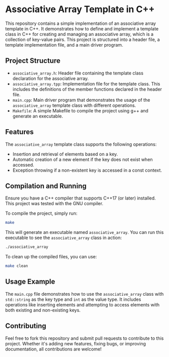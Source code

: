 # Associative Array Template in C++

This repository contains a simple implementation of an associative array template in C++. It demonstrates how to define and implement a template class in C++ for creating and managing an associative array, which is a collection of key-value pairs. This project is structured into a header file, a template implementation file, and a main driver program.

## Project Structure

- `associative_array.h`: Header file containing the template class declaration for the associative array.
- `associative_array.tpp`: Implementation file for the template class. This includes the definitions of the member functions declared in the header file.
- `main.cpp`: Main driver program that demonstrates the usage of the `associative_array` template class with different operations.
- `Makefile`: A simple Makefile to compile the project using g++ and generate an executable.

## Features

The `associative_array` template class supports the following operations:

- Insertion and retrieval of elements based on a key.
- Automatic creation of a new element if the key does not exist when accessed.
- Exception throwing if a non-existent key is accessed in a const context.

## Compilation and Running

Ensure you have a C++ compiler that supports C++17 (or later) installed. This project was tested with the GNU compiler.

To compile the project, simply run:

```bash
make
```

This will generate an executable named `associative_array`. You can run this executable to see the `associative_array` class in action:

```bash
./associative_array
```

To clean up the compiled files, you can use:

```bash
make clean
```

## Usage Example

The `main.cpp` file demonstrates how to use the `associative_array` class with `std::string` as the key type and `int` as the value type. It includes operations like inserting elements and attempting to access elements with both existing and non-existing keys.

## Contributing

Feel free to fork this repository and submit pull requests to contribute to this project. Whether it's adding new features, fixing bugs, or improving documentation, all contributions are welcome!


